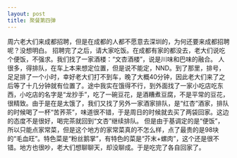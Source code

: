 ```yaml
---
layout: post
title: 聚餐第四弹
---
```

周六老大们来成都招聘，但是在成都的人都不愿意去深圳的，为何还要来成都招聘呢？没想明白。
招聘完了之后，请大家吃饭。在成都有家的都没去，老大们说吃个便饭，不强求。我们找了一家酒楼：“文杏酒楼”，说是川味和巴味的融合。
人很多，得排队，在车上本来想定位置，但是说不能定，NND。到了那里，排号，足足排了一个小时，幸好老大们打不到车，晚了大概40分钟，因此老大们来了之后等了十几分钟就有位置了。途中我实在饿得不行，到外面找了一家小吃店吃东西，小吃店的名字是“龙抄手”，吃了一碗豆花，是酒糟煮豆腐，不是平常的豆花，很精致。由于是在是太饿了，我们又找了另外一家酒家排队，是“红杏”酒家，排队的时候喝了一杯“苦荞茶”，味道很不错，于是周日的时候就去买了两袋回家。这边的态度不是很好，喝完茶就回到“文杏”继续排队。
但是由于基调定的是“便饭”，所以只能点家常菜，但是这个地方的家常菜真的不怎么样，点了最贵的是98块的“毛血旺”。特色菜是“粉丝鹅掌”，有特色的菜是“芥末+螺肉”，这个还是很不错。地方也很吵，老大们想聊聊天，却没聊成。于是吃完了各自回家了。